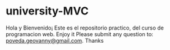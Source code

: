 # university-MVC

Hola y Bienvenido¡ Este es el repositorio practico, del curso de programacion web. Enjoy it
Please submit any question to: poveda.geovanny@gmail.com. Thanks 
